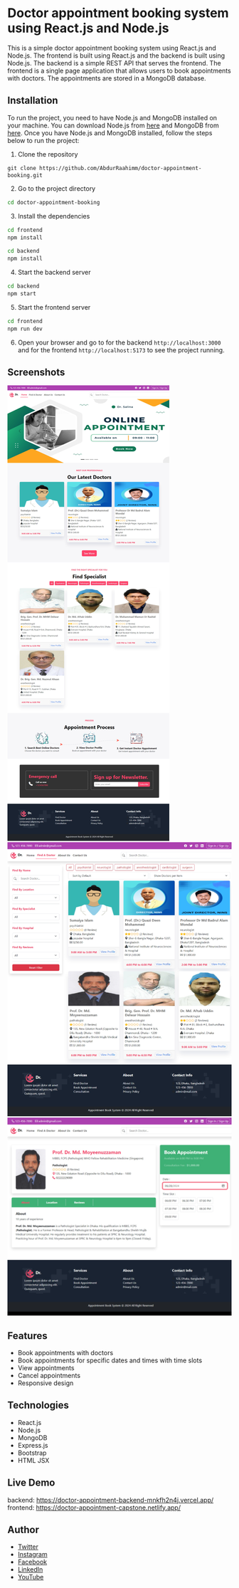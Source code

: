 # Doctor appointment booking system using React.js and Node.js
This is a simple doctor appointment booking system using React.js and Node.js. The frontend is built using React.js and the backend is built using Node.js. The backend is a simple REST API that serves the frontend. The frontend is a single page application that allows users to book appointments with doctors. The appointments are stored in a MongoDB database. 

## Installation
To run the project, you need to have Node.js and MongoDB installed on your machine. You can download Node.js from [here](https://nodejs.org/en/) and MongoDB from [here](https://www.mongodb.com/). Once you have Node.js and MongoDB installed, follow the steps below to run the project:

1. Clone the repository
```
git clone https://github.com/AbdurRaahimm/doctor-appointment-booking.git
```

2. Go to the project directory
```bash
cd doctor-appointment-booking
```
3. Install the dependencies
```bash
cd frontend
npm install
```
```bash
cd backend
npm install
```
4. Start the backend server
```bash
cd backend
npm start
```
5. Start the frontend server
```bash
cd frontend
npm run dev
```
6. Open your browser and go to for the backend `http://localhost:3000` and for the frontend `http://localhost:5173` to see the project running.


## Screenshots
![alt text](image.png)
![alt text](image-1.png)
![alt text](image-2.png)

## Features
- Book appointments with doctors
- Book appointments for specific dates and times with time slots
- View appointments
- Cancel appointments
- Responsive design


## Technologies
- React.js
- Node.js
- MongoDB
- Express.js
- Bootstrap
- HTML JSX


## Live Demo
backend: https://doctor-appointment-backend-mnkfh2n4j.vercel.app/
frontend: https://doctor-appointment-capstone.netlify.app/

## Author
- [Twitter](https://twitter.com/AbdurRahim4G)
- [Instagram](https://www.instagram.com/abdurrahim4g/)
- [Facebook](https://www.facebook.com/Rahim72446)
- [LinkedIn](https://www.linkedin.com/in/abdur-rahim4g/)
- [YouTube](https://youtube.com/@AbdurRahimm)